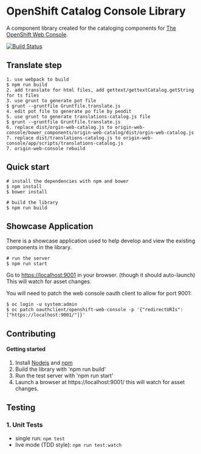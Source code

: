 OpenShift Catalog Console Library
=========================
A component library created for the cataloging components for [The OpenShift Web Console](https://github.com/openshift/origin-web-console).

[![Build Status](https://travis-ci.org/openshift/origin-web-catalog.svg?branch=master)](https://travis-ci.org/openshift/origin-web-catalog)

## Translate step

```
1. use webpack to build
$ npm run build
2. add translate for html files, add gettext/gettextCatalog.getString for ts files
3. use grunt to generate pot file
$ grunt --gruntfile Gruntfile.translate.js
4. edit pot file to generate po file by peodit
5. use grunt to generate translations-catalog.js file
$ grunt --gruntfile Gruntfile.translate.js
6. replace dist/orgin-web-catalog.js to origin-web-console/bower_components/origin-web-catalog/dist/orgin-web-catalog.js
7. replace dist/translations-catalog.js to origin-web-console/app/scripts/translations-catalog.js
7. origin-web-console rebuild
```

## Quick start

```
# install the dependencies with npm and bower
$ npm install
$ bower install

# build the library
$ npm run build
```

## Showcase Application

There is a showcase application used to help develop and view the existing components in the library.

```
# run the server
$ npm run start
```

Go to [https://localhost:9001](https://localhost:9001) in your browser. (though it should auto-launch)
This will watch for asset changes.

You will need to patch the web console oauth client to allow for port 9001:
```
$ oc login -u system:admin
$ oc patch oauthclient/openshift-web-console -p '{"redirectURIs":["https://localhost:9001/"]}'
```

Contributing
------------

#### Getting started
1. Install [Nodejs](http://nodejs.org/) and [npm](https://www.npmjs.org/)
2. Build the library with 'npm run build'
3. Run the test server with 'npm run start'
4. Launch a browser at https://localhost:9001/ this will watch for asset changes.

## Testing

### 1. Unit Tests

* single run: `npm test`
* live mode (TDD style): `npm run test:watch`
